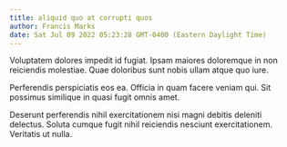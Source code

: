 ```yaml
---
title: aliquid quo at corrupti quos
author: Francis Marks
date: Sat Jul 09 2022 05:23:28 GMT-0400 (Eastern Daylight Time)
---
```

Voluptatem dolores impedit id fugiat. Ipsam maiores doloremque in non reiciendis molestiae. Quae doloribus sunt nobis ullam atque quo iure.

 Perferendis perspiciatis eos ea. Officia in quam facere veniam qui. Sit possimus similique in quasi fugit omnis amet.

 Deserunt perferendis nihil exercitationem nisi magni debitis deleniti delectus. Soluta cumque fugit nihil reiciendis nesciunt exercitationem. Veritatis ut nulla.